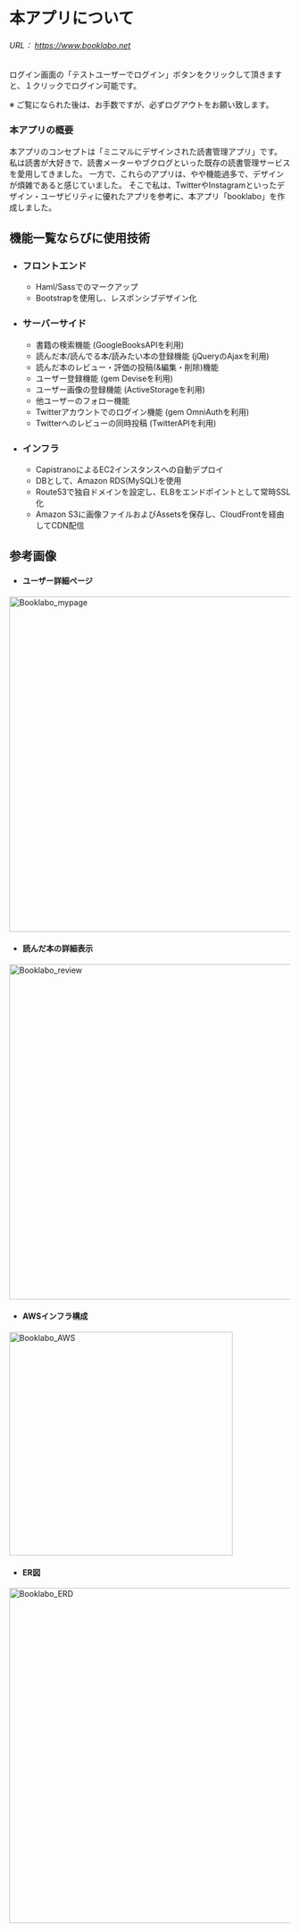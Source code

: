 # 本アプリについて
###### URL： https://www.booklabo.net
ログイン画面の「テストユーザーでログイン」ボタンをクリックして頂きますと、１クリックでログイン可能です。

※ ご覧になられた後は、お手数ですが、必ずログアウトをお願い致します。

### 本アプリの概要
本アプリのコンセプトは「ミニマルにデザインされた読書管理アプリ」です。
私は読書が大好きで、読書メーターやブクログといった既存の読書管理サービスを愛用してきました。
一方で、これらのアプリは、やや機能過多で、デザインが煩雑であると感じていました。
そこで私は、TwitterやInstagramといったデザイン・ユーザビリティに優れたアプリを参考に、本アプリ「booklabo」を作成しました。

## 機能一覧ならびに使用技術
- ### フロントエンド
  - Haml/Sassでのマークアップ
  - Bootstrapを使用し、レスポンシブデザイン化
- ### サーバーサイド
  - 書籍の検索機能 (GoogleBooksAPIを利用)
  - 読んだ本/読んでる本/読みたい本の登録機能 (jQueryのAjaxを利用)
  - 読んだ本のレビュー・評価の投稿(&編集・削除)機能
  - ユーザー登録機能 (gem Deviseを利用)
  - ユーザー画像の登録機能 (ActiveStorageを利用)
  - 他ユーザーのフォロー機能
  - Twitterアカウントでのログイン機能 (gem OmniAuthを利用)
  - Twitterへのレビューの同時投稿 (TwitterAPIを利用)
- ### インフラ
  - CapistranoによるEC2インスタンスへの自動デプロイ
  - DBとして、Amazon RDS(MySQL)を使用
  - Route53で独自ドメインを設定し、ELBをエンドポイントとして常時SSL化
  - Amazon S3に画像ファイルおよびAssetsを保存し、CloudFrontを経由してCDN配信

## 参考画像

- #### ユーザー詳細ページ

<img width="600" alt="Booklabo_mypage" src="https://user-images.githubusercontent.com/52557788/65003591-1972ee00-d934-11e9-9e5d-ac0ffbf4fd18.png">

- #### 読んだ本の詳細表示

<img width="600" alt="Booklabo_review" src="https://user-images.githubusercontent.com/52557788/65004454-6906e900-d937-11e9-9b4a-05d2733cb364.png">

- #### AWSインフラ構成

<img width="400" alt="Booklabo_AWS" src="https://user-images.githubusercontent.com/52557788/65004447-60aeae00-d937-11e9-8ab2-82e86e2176be.png">

- #### ER図

<img width="600" alt="Booklabo_ERD" src="https://user-images.githubusercontent.com/52557788/64958396-01668480-d8ca-11e9-9057-675e0a34f835.png">

